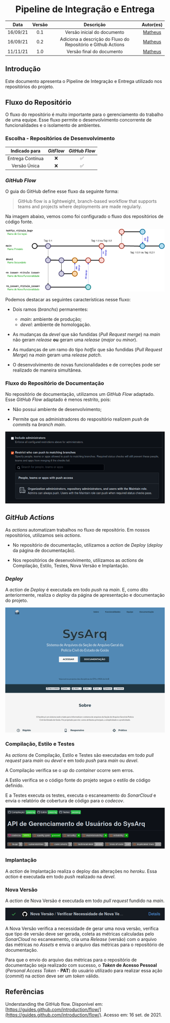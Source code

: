 <h1 style="text-align: center">Pipeline de Integração e Entrega</h1>

|   Data   | Versão |  Descrição  | Autor(es)|
|  :----:  | :----: | :---------: |:--------:|
| 16/09/21 |  0.1   | Versão inicial do documento | [Matheus](https://github.com/J-Matheus) |
| 16/09/21 |  0.2   | Adiciona a descrição do Fluxo do Repositório e Github Actions | [Matheus](https://github.com/J-Matheus) |
| 11/11/21 |  1.0   | Versão final do documento | [Matheus](https://github.com/J-Matheus) |

## Introdução

Este documento apresenta o Pipeline de Integração e Entrega utilizado nos repositórios do projeto.

## Fluxo do Repositório

O fluxo do repositório é muito importante para o gerenciamento do trabalho de uma equipe. Esse fluxo permite o desenvolvimento concorrente de funcionalidades e o isolamento de ambientes.

### Escolha - Repositórios de Desenvolvimento

|  Indicado para   | *GitFlow* |    *GitHub Flow*   |
| :--------------: | :-------: | :----------------: |
| Entrega Contínua |    :x:    | :white_check_mark: |
|   Versão Única   |    :x:    | :white_check_mark: |

### *GitHub Flow*

O guia do GitHub define esse fluxo da seguinte forma: 

> GitHub flow is a lightweight, branch-based workflow that supports teams and projects where deployments are made regularly.

Na imagem abaixo, vemos como foi configurado o fluxo dos repositórios de código fonte.

[![Fluxo do Repositório](imagens/repo_flow.png)](imagens/repo_flow.png)

Podemos destacar as seguintes características nesse fluxo:

- Dois ramos (*branchs*) permanentes:
    - *main*: ambiente de produção;
    - *devel*: ambiente de homologação.

- As mudanças da *devel* que são fundidas (*Pull Request merge*) na *main*  não geram *release* **ou** geram uma *release* (*major* ou *minor*).

- As mudanças de um ramo do tipo *hotfix* que são fundidas (*Pull Request Merge*) na *main* geram uma *release* *patch*.

- O desenvolvimento de novas funcionalidades e de correções pode ser realizado de maneira simultânea.

### Fluxo do Repositório de Documentação

No repositório de documentação, utilizamos um *GitHub Flow* adaptado. Esse *GitHub Flow* adaptado é menos restrito, pois:

- Não possui ambiente de desenvolvimento;

- Permite que os administradores do respositório realizem *push* de *commits* na *branch* *main*.

[![Configuração de Regra de Proteção de Branch](imagens/branch_protection_rule.png)](imagens/branch_protection_rule.png)

## *GitHub Actions*

As *actions* automatizam trabalhos no fluxo de repositório. Em nossos repositórios, utilizamos seis *actions*.

- No repositório de documentação, utilizamos a *action* de *Deploy* (*deploy* da página de documentação).

- Nos repositórios de desenvolvimento, utilizamos as *actions* de Compilação, Estilo, Testes, Nova Versão e Implantação.

### *Deploy*

A *action* de *Deploy* é executada em todo *push* na *main*. E, como dito anteriormente, realiza o *deploy* da página de apresentação e documentação do projeto.

[![Página Inicial da Página de Apresentação e Documentação](imagens/doc_home_page.png)](imagens/doc_home_page.png)

### Compilação, Estilo e Testes

As *actions* de Compilação, Estilo e Testes são executadas em todo *pull request* para *main* ou *devel* e em todo *push* para *main* ou *devel*.

A Compilação verifica se o *up* do *container* ocorre sem erros.

A Estilo verifica se o código fonte do projeto segue o estilo de código definido.

E a Testes executa os testes, executa o escaneamento do *SonarCloud* e envia o relatório de cobertura de código para o *codecov*.

[![](imagens/actions_badge.png)](imagens/actions_badge.png)

### Implantação

A *action* de Implantação realiza o deploy das alterações no *heroku*. Essa *action* é executada em todo *push* realizado na *devel*.

### Nova Versão

A *action* de Nova Versão é executada em todo *pull request* fundido na *main*.

[![](imagens/release_action.png)](imagens/release_action.png)

A Nova Versão verifica a necessidade de gerar uma nova versão, verifica que tipo de versão deve ser gerada, coleta as métricas calculadas pelo *SonarCloud* no escaneamento, cria uma *Release* (versão) com o arquivo das métricas no *Assets* e envia o arquivo das métricas para o repositório de documentação.

Para que o envio do arquivo das métricas para o repositório de documentação seja realizado com sucesso, o ***Token* de Acesso Pessoal** (*Personal Access Token* - **PAT**) do usuário utilizado para realizar essa ação (*commit*) na *action* deve ser um *token* válido.


## Referências

Understanding the GitHub flow. Disponível em: [https://guides.github.com/introduction/flow/](https://guides.github.com/introduction/flow/). Acesso em: 16 set. de 2021.
